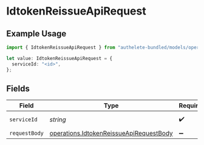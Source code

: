 # IdtokenReissueApiRequest

## Example Usage

```typescript
import { IdtokenReissueApiRequest } from "authelete-bundled/models/operations";

let value: IdtokenReissueApiRequest = {
  serviceId: "<id>",
};
```

## Fields

| Field                                                                                              | Type                                                                                               | Required                                                                                           | Description                                                                                        |
| -------------------------------------------------------------------------------------------------- | -------------------------------------------------------------------------------------------------- | -------------------------------------------------------------------------------------------------- | -------------------------------------------------------------------------------------------------- |
| `serviceId`                                                                                        | *string*                                                                                           | :heavy_check_mark:                                                                                 | A service ID.                                                                                      |
| `requestBody`                                                                                      | [operations.IdtokenReissueApiRequestBody](../../models/operations/idtokenreissueapirequestbody.md) | :heavy_minus_sign:                                                                                 | N/A                                                                                                |